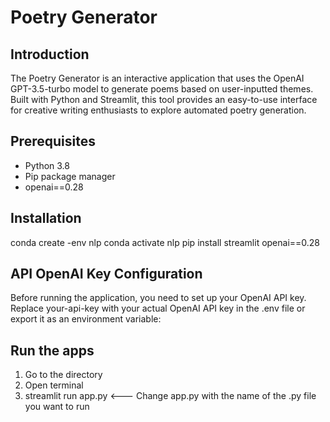# Poetry Generator

## Introduction
The Poetry Generator is an interactive application that uses the OpenAI GPT-3.5-turbo model to generate poems based on user-inputted themes. Built with Python and Streamlit, this tool provides an easy-to-use interface for creative writing enthusiasts to explore automated poetry generation.

## Prerequisites
- Python 3.8
- Pip package manager
- openai==0.28

## Installation
conda create -env nlp
conda activate nlp
pip install streamlit openai==0.28

## API OpenAI Key Configuration
Before running the application, you need to set up your OpenAI API key. Replace your-api-key with your actual OpenAI API key in the .env file or export it as an environment variable:

## Run the apps
1. Go to the directory
2. Open terminal
3. streamlit run app.py <--- Change app.py with the name of the .py file you want to run


